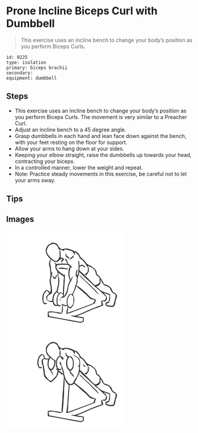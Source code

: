 # Prone Incline Biceps Curl with Dumbbell
> This exercise uses an incline bench to change your body’s position as you perform Biceps Curls.

``` 
id: 0225 
type: isolation 
primary: biceps brachii 
secondary:  
equipment: dumbbell 
``` 

## Steps

 - This exercise uses an incline bench to change your body’s position as you perform Biceps Curls. The movement is very similar to a Preacher Curl.
 - Adjust an incline bench to a 45 degree angle.
 - Grasp dumbbells in each hand and lean face down against the bench, with your feet resting on the floor for support.
 - Allow your arms to hang down at your sides.
 - Keeping your elbow straight, raise the dumbbells up towards your head, contracting your biceps.
 - In a controlled manner, lower the weight and repeat.
 - Note: Practice steady movements in this exercise, be careful not to let your arms sway.

## Tips


## Images

<svg width="236pt" height="200pt" viewBox="0 0 236 200" xmlns="http://www.w3.org/2000/svg">
  <g fill="#FFF">
    <path d="M0 0h236v200H0V0m79.6 42.03c.6 6.26 4.51 11.52 9.24 15.44.12.45.37 1.34.5 1.78-3.93 4.68-3.64 11.72-.93 16.92-.17 5.28.94 10.48 1.01 15.75-.81 4.61-2.65 9.33-1.52 14.05 1.38 6.82 3.53 14.13.1 20.73-.97-3.33-3.52-5.57-6.94-6.04-8.16 5.52-10.44 17.75-6.05 26.29 1.56 3.11 6.11 3.35 7.42-.1-1.48.1-2.95.29-4.42.25-3.6-2.5-2.93-7.29-2.88-11.09.12-5.43 2.38-11.07 7.22-13.93 2.12 1.6 3.52 3.83 4.32 6.34-2.42 1.24-4.21 3.28-5.74 5.48-.1 3-.54 6.37 2.36 8.2 3.2 1.79 6.75 3.09 10.48 2.7.45 4.56 4.64 11.11 9.66 7.33 1.43.62 2.77 1.69 4.4 1.72 1.42-.17 2.08-1.61 3.02-2.48-1.1.07-3.31.23-4.41.31-4.03-3.33-3.35-8.92-2.97-13.56.47-4.92 3.42-9.2 7.47-11.92 1.13 1.19 2.26 2.41 3.37 3.64.14.84.41 2.51.55 3.35-4.49 1.7-6.97 6.23-6.74 10.92.64-2.58 1.18-5.26 2.68-7.51 1.51-.36 3.07-.46 4.61-.58 5.2-2.17 6.63-7.97 8.94-12.55.24-4.64 1.18-9.22 2.59-13.65 2.6-5.68 6.56-10.99 7.2-17.39-1.8 2.44-2.83 5.32-4.28 7.96-.78-4.49-2.99-8.79-2.42-13.45.41-4.19 1.08-8.43 2.66-12.37.79.1 2.37.29 3.16.38-2.25-2.99-5.38-5.05-8.36-7.21-.71-3.72-2.64-6.95-4.43-10.23-.84.66-1.58 1.42-2.39 2.1 3.66 1.44 3.9 5.68 5.32 8.81-3.31-.98-6.78-1.09-10.2-.93-.62-.46-1.23-.92-1.83-1.39 1.17-2.7 2.99-4.9 5.3-6.7-.64-1.43-1.55-2.74-2.32-4.1-1.61.11-3.23.29-4.83.48.34-5.09.02-10.19-.37-15.27-.63.44-1.27.88-1.9 1.32.41 2.67.42 5.38.5 8.07.39 5.15-2.53 10.58-7.28 12.75-1.84-.8-3.93-1.24-5.5-2.56-5.49-5.18-12.6-10.03-13.48-18.2 1.04-6.4 5.3-13.75 12.49-14.18 6.53-.74 11.09 5.88 12.07 11.65 4.06-.6 7.65 1.76 11.42 2.8-.21-.72-.65-2.15-.86-2.87 5.6-.78 10.85 1.2 15.96 3.18 3.01 1.73 3.48 5.78 6.44 7.56-.24-2.07-.62-4.13-1.11-6.15 5.06 2.89 9.56 7.24 10.55 13.23 8.08 2.78 11.25 11.17 15.73 17.63.38-.84.75-1.68 1.09-2.54 2.2 1.57 5.2 1.32 7.24 3.16 1.71 1.36 3.5 2.63 5.11 4.12 2.72 2.98 2.69 7.32 4.17 10.85 2.35 2.06 5 3.81 6.99 6.25-.44 2.94-.2 5.93-.6 8.87-1.69 3.6-5.55 5.12-9.25 5.67-7.81-6.35-13.91-14.47-21.64-20.9l2.71-.76c.23.52.7 1.55.93 2.07 2.23-2.13 3.9-4.71 4.91-7.63l.45 2.25c.22-3.64.71-7.31.03-10.94l.59-.41c-1.3.04-2.59.09-3.89.14l1.78.25c-.05 2.64-.07 5.28-.17 7.92-1.66 3.27-4.5 5.22-7.81 6.54-2.81-2.99-5.81-5.77-9.04-8.3-.1-2.6.01-5.21.07-7.81 1.98-.58 3.9-1.38 5.94-1.74 1.84 1.61 3.65 3.41 6.26 3.54-1.57-2.73-4.2-4.52-6.91-5.98-1.79.72-3.6 1.42-5.42 2.05-.16-2.86-.09-5.77-.78-8.56.16-.73-1.96-2.38-1.57-.8.77 9.54 1.75 19.54-1.45 28.78-.2-.01-.61-.01-.81-.02-2.29-3.78.61-8.16 1.26-12.07-4.89 3.25-3.75 9.87-3.94 14.91.58-.18 1.76-.54 2.35-.72.06 2.72-.88 5.36-.63 8.09.46 4.21-2.05 7.88-2.87 11.89-1.04 5.59-3.65 10.69-5.92 15.85-2.19-.05-4.87-.85-6.38 1.28-5.03 5.47-5.87 13.87-4.29 20.87-4.41 1.67-7.88-1.89-12.13-2.18.9.92 1.83 1.82 2.78 2.7-.8 5.2-1.01 10.47-1.77 15.69-5.38-1.6-11.04-1.76-16.51-2.91-3.65-.87-7.41-.09-11.08.21-.24 3.48-.12 6.96-.16 10.45 21.89 3.44 43.57 8.15 65.42 11.82 2.73.53 5-1.43 7.32-2.51 0-2.81-.11-5.6-.26-8.4-4.73-.57-9.45-1.27-14.08-2.39 6.28-2.33 12.53-4.76 18.6-7.61 11.27-5.35 23.13-9.2 34.69-13.81-.1-1.01-.31-3.04-.41-4.05l-1.19-1.51c.09-.85.26-2.55.35-3.4 1.83.4 3.68.74 5.54 1.05 1.7-2.37 4.55-4.82 3.31-8.07-.64-4.36-4.65-6.72-7.4-9.68 4.31 1.42 8.48 3.25 12.78 4.69-.22 4.27-1.27 8.44-1.54 12.71-2.23 1.08-4.65 1.86-6.68 3.3-.28 2.01-.16 4.79 1.87 5.9 4.61 1.41 9.57 2.65 14.37 1.43 2.79-1.83 3.28-5.35 3.62-8.39.54-4.76 2.85-9.09 3.49-13.81-.95-3.85-4.48-5.68-7.79-7.15-2.27-2.55-2.51-6.48-4.91-9.04-2.43-2.51-5.32-4.83-8.81-5.56-2-.43-3.8-1.39-5.58-2.34-.86-5.28-5.25-8.7-7.16-13.49-1.5-2.39-4.37-3.47-6.06-5.69-.89-2.82-1.03-6-2.89-8.42-2.16-3.2-5.6-5.12-8.46-7.61-1.71-1.58-4.33-1.34-6.08-2.84-1.86-1.54-4.24-2.61-5.31-4.9-2.48-4.68-7.19-7.33-10.93-10.85-1.72-5.42-5.83-10.9-11.76-11.84-2.98-1.12-5.58-3.11-8.8-3.65-5.17-2.31-11.05-1.83-16.37-.31-4.5-.78-6.71-4.83-8.73-8.46-1.81-3.7-6.26-4.21-9.82-5.11-7.94 1.65-14.73 8.8-14.56 17.15m39.87 4.17c.1 1.88.35 3.75.59 5.61 1.7 2.76 4.1 6.04 7.81 4.63-1.92-1.89-3.92-3.7-6.03-5.37-.6-1.72-1.29-3.4-2.37-4.87m13.91 7.44c-2.81 1.36-4.91 3.71-6.32 6.46 3.03-1.95 6.2-3.7 9.1-5.85l-.92-3.97c-.66 1.1-1.27 2.22-1.86 3.36z"/>
    <path d="M102.03 64.26c4.49-1.4 6.55-6.62 11.54-7.33-.12.78-.38 2.34-.5 3.12l-1.21-.94c-.66 2.91-1.06 5.92-.43 8.88-2.77-.1-5.54-.19-8.31-.23-.32.39-.95 1.15-1.27 1.53-1.29-1.52-2.59-3.03-4.08-4.36.48 1.95 1.17 3.83 1.87 5.71-1.87 4.79 1.03 9.17 3.58 12.99.96 3.45.28 7.16.8 10.69 2.01-2.63 1.38-5.97 1.21-9.03 3.5 3.18 7.47 5.76 11.34 8.44-1.12 7.68-.78 15.45-1.74 23.14-.29 3.72-.43 7.48-.11 11.21-1.24-1.86-3.31-2.53-5.42-2.85-7.96 5.46-9.23 16.86-6.56 25.47-.74.07-2.21.21-2.95.27-3.4-2.49-4.8-6.87-4.38-10.95.22-5.45 1.82-11.46 6.56-14.72 1.51.51 3.97 4.26 4.5 1.05-.95-.88-1.93-1.71-2.95-2.5 1.43-6.9 3.7-13.73 3.58-20.86.12-3.34-.74-6.61-1.15-9.91-.51.72-1.01 1.44-1.51 2.16.77 5.84 1.13 11.94-.61 17.64-.93 3.55-1.67 7.15-2.4 10.75-3.99 2.03-6.51 6.07-7.36 10.38-.7 2.97-.57 6.11-1.73 8.96-3.03-.07-5.96-.8-8.88-1.49-.27-.62-.81-1.84-1.08-2.45.31-1.95.53-3.93 1.07-5.83 2.5-2.92 6.85-3.52 8.89-6.96.36-7.15-1.09-14.16-2.18-21.17-1.92-7.48 3.78-14.41 2.58-21.95a84.58 84.58 0 0 0-1.62 3.79c-.49-2.97-1.04-5.97-.75-8.99.5-3.77-1.83-7.17-1.68-10.92-.07-2.88.67-5.72 1.9-8.31 2.89 3.2 6.9 6.17 11.44 5.57m-4.11 32c-1.48-1.71-2.92-3.49-4.79-4.81.69 2.97 2.28 6.48 5.45 7.39 1.66-3.06 3.79-5.95 4.54-9.41-2.55 1.55-3.76 4.36-5.2 6.83z"/>
    <path d="M102.97 70.51c7.48-.78 15.1-1.49 22.53-.02.98 1.05 2 2.07 3.05 3.06-3.18 4.52-2.7 10.23-3.12 15.46-.42 4.86 2.85 8.95 3.13 13.72-4.65 5.45-4.07 12.97-6.18 19.43-1.08 4.48-4.09 8.09-6.16 12.13.21-15.18 2.15-30.3 2.24-45.48-.51.44-1.52 1.33-2.03 1.77-5.43-4.03-12.18-7.41-14.8-14.06-1.07-2.09.29-4.24 1.34-6.01m1.11 6.38c6.56 1.76 13.51 1.03 20.21 2.12.08-.37.25-1.1.34-1.47-6.79-1.03-13.83-3.37-20.55-.65z"/>
    <path d="M147.71 84.35c9.86 10.46 21.13 19.45 31.27 29.61 2.64 2.71 6.04 4.49 8.65 7.24 4.64 4.64 9.66 8.9 14.23 13.62-.64 2.14-1.34 4.27-2.14 6.36-2.71.43-5.39.95-8.06 1.53.23 2.81.59 5.61.86 8.42-10.8 3.66-21.28 8.16-31.78 12.56-6.05 2.85-12.1 5.73-18.53 7.6-3.74 2.01-7.99.9-12.01 1.14 7.8 3.08 16.32 3.64 24.54 4.99-.01 1.98-.03 3.96-.07 5.95-2.36 1.2-4.98 1.86-7.62 1.21-20.14-3.78-40.29-7.48-60.43-11.21-.52-2.35-1-4.7-1.45-7.06 2.68-.09 5.35-.41 8.02-.72 6.03.79 11.88 2.78 18 3.02 4.83-4.28 2.55-11.33 3.01-16.97 2.32.83 4.69 1.59 7.15 1.85.61-.8 1.23-1.59 1.87-2.37.56 1.95.54 3.88-.08 5.76-1.15 3.86-1.32 7.92-2.08 11.86 7.3-1.08 13.98-4.38 20.88-6.81 12.15-4.91 24.76-8.7 36.69-14.12.78-2.58 1.6-5.15 2.44-7.71-4.64-1.86-9.95-2.8-13.39-6.77-3.17-3.55-6.37-7.08-10.15-10.02a78.2 78.2 0 0 0-16.16-12.21c1.07-2.79 2.06-5.61 3.39-8.29-.4-.38-1.2-1.16-1.6-1.54 1.51-5.64 2.89-11.32 4.55-16.92m8.35 15.6c3.19 3.48 6.91 6.4 10.33 9.65 4.17 4.52 8.63 8.75 12.94 13.12 2.6 2.57 4.84 5.56 7.98 7.52-3.3-5.65-8.37-9.97-12.93-14.57-3.81-3.55-7.11-7.63-11.24-10.83-5.8-4.48-9.98-10.76-16.2-14.74 2.23 3.96 6.13 6.52 9.12 9.85z"/>
    <path d="M190.4 99.77c2.55 3.71 3.35 8.88 7.65 11.17 2.76 1.9 6.56 1.56 8.99 4 3.38 2.64 3.99 7.18 6.46 10.48 2.33 1.93 5.28 2.9 7.65 4.8-.41 7.25-3.56 13.96-4.53 21.14-4.57 2.33-9.57.43-14.2-.56-.04-.66-.12-1.97-.17-2.63 1.72-.75 4.35-.58 5.19-2.62 3.18-4.66 1.41-10.48 2.53-15.71-6.34-3.72-14.15-4.38-20.11-8.87-3.01-2.53-5.95-5.14-8.97-7.66 3.84.36 6.84-2.29 8.78-5.28.64-2.7.51-5.51.73-8.26zM141.31 112.56c4.51 4.52 9.6 8.44 14.19 12.89 5.36 3.53 9.12 8.8 14.01 12.85 2.98 1.03 6.14 1.48 9.16 2.39-1.46 2.83-1.39 7.21-5.24 7.89-16.74 6.2-33.38 12.67-50.29 18.38.85-4.12 2.08-8.44.84-12.63 1.56 1.52 3.71 4.33 6.25 2.95 4.37-2.5 6.14-7.74 6.61-12.48 1.25-5.01 0-10.38-2.43-14.84 2.7-5.62 5.64-11.25 6.9-17.4z"/>
    <path d="M123.92 140.02c.56-4.36 3.26-7.99 6.56-10.74 1.71 1.38 3.28 2.92 4.74 4.57.68 4.34.64 8.75.05 13.1-.36 1.11-.69 2.23-.99 3.36-1.38 2.18-3.19 4.05-5.27 5.57-5.76-2.86-6.08-10.3-5.09-15.86z"/>
  </g>
  <g fill="#333">
    <path d="M79.6 42.03c-.17-8.35 6.62-15.5 14.56-17.15 3.56.9 8.01 1.41 9.82 5.11 2.02 3.63 4.23 7.68 8.73 8.46 5.32-1.52 11.2-2 16.37.31 3.22.54 5.82 2.53 8.8 3.65 5.93.94 10.04 6.42 11.76 11.84 3.74 3.52 8.45 6.17 10.93 10.85 1.07 2.29 3.45 3.36 5.31 4.9 1.75 1.5 4.37 1.26 6.08 2.84 2.86 2.49 6.3 4.41 8.46 7.61 1.86 2.42 2 5.6 2.89 8.42 1.69 2.22 4.56 3.3 6.06 5.69 1.91 4.79 6.3 8.21 7.16 13.49 1.78.95 3.58 1.91 5.58 2.34 3.49.73 6.38 3.05 8.81 5.56 2.4 2.56 2.64 6.49 4.91 9.04 3.31 1.47 6.84 3.3 7.79 7.15-.64 4.72-2.95 9.05-3.49 13.81-.34 3.04-.83 6.56-3.62 8.39-4.8 1.22-9.76-.02-14.37-1.43-2.03-1.11-2.15-3.89-1.87-5.9 2.03-1.44 4.45-2.22 6.68-3.3.27-4.27 1.32-8.44 1.54-12.71-4.3-1.44-8.47-3.27-12.78-4.69 2.75 2.96 6.76 5.32 7.4 9.68 1.24 3.25-1.61 5.7-3.31 8.07-1.86-.31-3.71-.65-5.54-1.05-.09.85-.26 2.55-.35 3.4l1.19 1.51c.1 1.01.31 3.04.41 4.05-11.56 4.61-23.42 8.46-34.69 13.81-6.07 2.85-12.32 5.28-18.6 7.61 4.63 1.12 9.35 1.82 14.08 2.39.15 2.8.26 5.59.26 8.4-2.32 1.08-4.59 3.04-7.32 2.51-21.85-3.67-43.53-8.38-65.42-11.82.04-3.49-.08-6.97.16-10.45 3.67-.3 7.43-1.08 11.08-.21 5.47 1.15 11.13 1.31 16.51 2.91.76-5.22.97-10.49 1.77-15.69-.95-.88-1.88-1.78-2.78-2.7 4.25.29 7.72 3.85 12.13 2.18-1.58-7-.74-15.4 4.29-20.87 1.51-2.13 4.19-1.33 6.38-1.28 2.27-5.16 4.88-10.26 5.92-15.85.82-4.01 3.33-7.68 2.87-11.89-.25-2.73.69-5.37.63-8.09-.59.18-1.77.54-2.35.72.19-5.04-.95-11.66 3.94-14.91-.65 3.91-3.55 8.29-1.26 12.07.2.01.61.01.81.02 3.2-9.24 2.22-19.24 1.45-28.78-.39-1.58 1.73.07 1.57.8.69 2.79.62 5.7.78 8.56 1.82-.63 3.63-1.33 5.42-2.05 2.71 1.46 5.34 3.25 6.91 5.98-2.61-.13-4.42-1.93-6.26-3.54-2.04.36-3.96 1.16-5.94 1.74-.06 2.6-.17 5.21-.07 7.81 3.23 2.53 6.23 5.31 9.04 8.3 3.31-1.32 6.15-3.27 7.81-6.54.1-2.64.12-5.28.17-7.92l-1.78-.25c1.3-.05 2.59-.1 3.89-.14l-.59.41c.68 3.63.19 7.3-.03 10.94l-.45-2.25c-1.01 2.92-2.68 5.5-4.91 7.63-.23-.52-.7-1.55-.93-2.07l-2.71.76c7.73 6.43 13.83 14.55 21.64 20.9 3.7-.55 7.56-2.07 9.25-5.67.4-2.94.16-5.93.6-8.87-1.99-2.44-4.64-4.19-6.99-6.25-1.48-3.53-1.45-7.87-4.17-10.85-1.61-1.49-3.4-2.76-5.11-4.12-2.04-1.84-5.04-1.59-7.24-3.16-.34.86-.71 1.7-1.09 2.54-4.48-6.46-7.65-14.85-15.73-17.63-.99-5.99-5.49-10.34-10.55-13.23.49 2.02.87 4.08 1.11 6.15-2.96-1.78-3.43-5.83-6.44-7.56-5.11-1.98-10.36-3.96-15.96-3.18.21.72.65 2.15.86 2.87-3.77-1.04-7.36-3.4-11.42-2.8-.98-5.77-5.54-12.39-12.07-11.65-7.19.43-11.45 7.78-12.49 14.18.88 8.17 7.99 13.02 13.48 18.2 1.57 1.32 3.66 1.76 5.5 2.56 4.75-2.17 7.67-7.6 7.28-12.75-.08-2.69-.09-5.4-.5-8.07.63-.44 1.27-.88 1.9-1.32.39 5.08.71 10.18.37 15.27 1.6-.19 3.22-.37 4.83-.48.77 1.36 1.68 2.67 2.32 4.1-2.31 1.8-4.13 4-5.3 6.7.6.47 1.21.93 1.83 1.39 3.42-.16 6.89-.05 10.2.93-1.42-3.13-1.66-7.37-5.32-8.81.81-.68 1.55-1.44 2.39-2.1 1.79 3.28 3.72 6.51 4.43 10.23 2.98 2.16 6.11 4.22 8.36 7.21-.79-.09-2.37-.28-3.16-.38-1.58 3.94-2.25 8.18-2.66 12.37-.57 4.66 1.64 8.96 2.42 13.45 1.45-2.64 2.48-5.52 4.28-7.96-.64 6.4-4.6 11.71-7.2 17.39-1.41 4.43-2.35 9.01-2.59 13.65-2.31 4.58-3.74 10.38-8.94 12.55-1.54.12-3.1.22-4.61.58-1.5 2.25-2.04 4.93-2.68 7.51-.23-4.69 2.25-9.22 6.74-10.92-.14-.84-.41-2.51-.55-3.35-1.11-1.23-2.24-2.45-3.37-3.64-4.05 2.72-7 7-7.47 11.92-.38 4.64-1.06 10.23 2.97 13.56 1.1-.08 3.31-.24 4.41-.31-.94.87-1.6 2.31-3.02 2.48-1.63-.03-2.97-1.1-4.4-1.72-5.02 3.78-9.21-2.77-9.66-7.33-3.73.39-7.28-.91-10.48-2.7-2.9-1.83-2.46-5.2-2.36-8.2 1.53-2.2 3.32-4.24 5.74-5.48-.8-2.51-2.2-4.74-4.32-6.34-4.84 2.86-7.1 8.5-7.22 13.93-.05 3.8-.72 8.59 2.88 11.09 1.47.04 2.94-.15 4.42-.25-1.31 3.45-5.86 3.21-7.42.1-4.39-8.54-2.11-20.77 6.05-26.29 3.42.47 5.97 2.71 6.94 6.04 3.43-6.6 1.28-13.91-.1-20.73-1.13-4.72.71-9.44 1.52-14.05-.07-5.27-1.18-10.47-1.01-15.75-2.71-5.2-3-12.24.93-16.92-.13-.44-.38-1.33-.5-1.78-4.73-3.92-8.64-9.18-9.24-15.44m22.43 22.23c-4.54.6-8.55-2.37-11.44-5.57-1.23 2.59-1.97 5.43-1.9 8.31-.15 3.75 2.18 7.15 1.68 10.92-.29 3.02.26 6.02.75 8.99a84.58 84.58 0 0 1 1.62-3.79c1.2 7.54-4.5 14.47-2.58 21.95 1.09 7.01 2.54 14.02 2.18 21.17-2.04 3.44-6.39 4.04-8.89 6.96-.54 1.9-.76 3.88-1.07 5.83.27.61.81 1.83 1.08 2.45 2.92.69 5.85 1.42 8.88 1.49 1.16-2.85 1.03-5.99 1.73-8.96.85-4.31 3.37-8.35 7.36-10.38.73-3.6 1.47-7.2 2.4-10.75 1.74-5.7 1.38-11.8.61-17.64.5-.72 1-1.44 1.51-2.16.41 3.3 1.27 6.57 1.15 9.91.12 7.13-2.15 13.96-3.58 20.86 1.02.79 2 1.62 2.95 2.5-.53 3.21-2.99-.54-4.5-1.05-4.74 3.26-6.34 9.27-6.56 14.72-.42 4.08.98 8.46 4.38 10.95.74-.06 2.21-.2 2.95-.27-2.67-8.61-1.4-20.01 6.56-25.47 2.11.32 4.18.99 5.42 2.85-.32-3.73-.18-7.49.11-11.21.96-7.69.62-15.46 1.74-23.14-3.87-2.68-7.84-5.26-11.34-8.44.17 3.06.8 6.4-1.21 9.03-.52-3.53.16-7.24-.8-10.69-2.55-3.82-5.45-8.2-3.58-12.99-.7-1.88-1.39-3.76-1.87-5.71 1.49 1.33 2.79 2.84 4.08 4.36.32-.38.95-1.14 1.27-1.53 2.77.04 5.54.13 8.31.23-.63-2.96-.23-5.97.43-8.88l1.21.94c.12-.78.38-2.34.5-3.12-4.99.71-7.05 5.93-11.54 7.33m.94 6.25c-1.05 1.77-2.41 3.92-1.34 6.01 2.62 6.65 9.37 10.03 14.8 14.06.51-.44 1.52-1.33 2.03-1.77-.09 15.18-2.03 30.3-2.24 45.48 2.07-4.04 5.08-7.65 6.16-12.13 2.11-6.46 1.53-13.98 6.18-19.43-.28-4.77-3.55-8.86-3.13-13.72.42-5.23-.06-10.94 3.12-15.46-1.05-.99-2.07-2.01-3.05-3.06-7.43-1.47-15.05-.76-22.53.02m44.74 13.84c-1.66 5.6-3.04 11.28-4.55 16.92.4.38 1.2 1.16 1.6 1.54-1.33 2.68-2.32 5.5-3.39 8.29a78.2 78.2 0 0 1 16.16 12.21c3.78 2.94 6.98 6.47 10.15 10.02 3.44 3.97 8.75 4.91 13.39 6.77-.84 2.56-1.66 5.13-2.44 7.71-11.93 5.42-24.54 9.21-36.69 14.12-6.9 2.43-13.58 5.73-20.88 6.81.76-3.94.93-8 2.08-11.86.62-1.88.64-3.81.08-5.76-.64.78-1.26 1.57-1.87 2.37-2.46-.26-4.83-1.02-7.15-1.85-.46 5.64 1.82 12.69-3.01 16.97-6.12-.24-11.97-2.23-18-3.02-2.67.31-5.34.63-8.02.72.45 2.36.93 4.71 1.45 7.06 20.14 3.73 40.29 7.43 60.43 11.21 2.64.65 5.26-.01 7.62-1.21.04-1.99.06-3.97.07-5.95-8.22-1.35-16.74-1.91-24.54-4.99 4.02-.24 8.27.87 12.01-1.14 6.43-1.87 12.48-4.75 18.53-7.6 10.5-4.4 20.98-8.9 31.78-12.56-.27-2.81-.63-5.61-.86-8.42 2.67-.58 5.35-1.1 8.06-1.53.8-2.09 1.5-4.22 2.14-6.36-4.57-4.72-9.59-8.98-14.23-13.62-2.61-2.75-6.01-4.53-8.65-7.24-10.14-10.16-21.41-19.15-31.27-29.61m42.69 15.42c-.22 2.75-.09 5.56-.73 8.26-1.94 2.99-4.94 5.64-8.78 5.28 3.02 2.52 5.96 5.13 8.97 7.66 5.96 4.49 13.77 5.15 20.11 8.87-1.12 5.23.65 11.05-2.53 15.71-.84 2.04-3.47 1.87-5.19 2.62.05.66.13 1.97.17 2.63 4.63.99 9.63 2.89 14.2.56.97-7.18 4.12-13.89 4.53-21.14-2.37-1.9-5.32-2.87-7.65-4.8-2.47-3.3-3.08-7.84-6.46-10.48-2.43-2.44-6.23-2.1-8.99-4-4.3-2.29-5.1-7.46-7.65-11.17m-49.09 12.79c-1.26 6.15-4.2 11.78-6.9 17.4 2.43 4.46 3.68 9.83 2.43 14.84-.47 4.74-2.24 9.98-6.61 12.48-2.54 1.38-4.69-1.43-6.25-2.95 1.24 4.19.01 8.51-.84 12.63 16.91-5.71 33.55-12.18 50.29-18.38 3.85-.68 3.78-5.06 5.24-7.89-3.02-.91-6.18-1.36-9.16-2.39-4.89-4.05-8.65-9.32-14.01-12.85-4.59-4.45-9.68-8.37-14.19-12.89m-17.39 27.46c-.99 5.56-.67 13 5.09 15.86 2.08-1.52 3.89-3.39 5.27-5.57.3-1.13.63-2.25.99-3.36.59-4.35.63-8.76-.05-13.1-1.46-1.65-3.03-3.19-4.74-4.57-3.3 2.75-6 6.38-6.56 10.74z"/>
    <path d="M119.47 46.2c1.08 1.47 1.77 3.15 2.37 4.87 2.11 1.67 4.11 3.48 6.03 5.37-3.71 1.41-6.11-1.87-7.81-4.63-.24-1.86-.49-3.73-.59-5.61zM133.38 53.64c.59-1.14 1.2-2.26 1.86-3.36l.92 3.97c-2.9 2.15-6.07 3.9-9.1 5.85 1.41-2.75 3.51-5.1 6.32-6.46zM104.08 76.89c6.72-2.72 13.76-.38 20.55.65-.09.37-.26 1.1-.34 1.47-6.7-1.09-13.65-.36-20.21-2.12zM97.92 96.26c1.44-2.47 2.65-5.28 5.2-6.83-.75 3.46-2.88 6.35-4.54 9.41-3.17-.91-4.76-4.42-5.45-7.39 1.87 1.32 3.31 3.1 4.79 4.81zM156.06 99.95c-2.99-3.33-6.89-5.89-9.12-9.85 6.22 3.98 10.4 10.26 16.2 14.74 4.13 3.2 7.43 7.28 11.24 10.83 4.56 4.6 9.63 8.92 12.93 14.57-3.14-1.96-5.38-4.95-7.98-7.52-4.31-4.37-8.77-8.6-12.94-13.12-3.42-3.25-7.14-6.17-10.33-9.65z"/>
  </g>
</svg>

<svg width="236pt" height="200pt" viewBox="0 0 236 200" xmlns="http://www.w3.org/2000/svg">
  <g fill="#FFF">
    <path d="M0 0h236v200H0V0m79.81 40.23c.21 5.82 2.29 12.32 7.67 15.36-.71 1.11-1.4 2.24-2.08 3.37-2.51-.23-5.02-.46-7.53-.67.19-3.43-1.48-8.02-5.53-8.07-.03-.23-.11-.7-.14-.94-5.76 2.5-8.52 8.82-9.17 14.73-.53 4.44-.14 9.51 2.88 13.04 1.83 2.35 5.64 1.64 6.36-1.28-1.42.13-2.84.41-4.28.3-2.32-1.61-2.98-4.49-3.03-7.15-.23-6.56 1.24-14.26 7.41-17.82 2.23 1.64 3.62 3.99 4.27 6.66-2.23.66-3.81 2.31-5.05 4.18.34 3.17-1.18 6.96 1.64 9.34.77 4.92 1.25 9.89 2.26 14.77-.01 4.35.73 9.1 4.05 12.23 3.49 2.8 6.39 6.34 10.48 8.34 3.74-1.92 6.51-5.12 9.39-8.1 3.31-3.56 6.06-8.16 6-13.16 2.42 2.19 5.05 4.14 7.6 6.18.5-.53 1-1.07 1.5-1.61-4-4.08-9.72-6.48-12.67-11.49-.37.56-.74 1.12-1.11 1.69 1.02 1.28 2.21 2.47 2.93 3.96-.27 2.91-1.49 5.65-2.03 8.53-3.21 4.13-7.03 7.66-10.81 11.24-2.29-.74-5.11-1.14-6.36-3.49-2.32-3.69-6.29-6.71-6.5-11.4-.35-7.17-1.86-14.21-3.73-21.12-.08-2.76-.97-6.35 1.53-8.3 2.98.4 5.92 1.21 8.95 1.03-2.17 7.01-2.27 15.88 3.27 21.39 2.34 3.51 4.57 7.09 7.03 10.53-.45-3.74-2.49-7.03-4.59-10.06 1.08-.37 2.17-.74 3.26-1.1 4.62-5.13 5.9-12.29 5.84-18.99-4.59-1.2-7.43-5.16-10.87-8.08-3.86-3.26-6.95-8.03-7.07-13.18 1.36-5.75 4.96-12.43 11.46-13.2 5.41-1.44 10.3 3.29 11.99 8.05 1.13 2.47.87 6.13 4.12 6.89-.34-.99-1.01-2.96-1.35-3.95 3.32.84 6.46 2.74 9.98 2.54-.35-.52-1.06-1.56-1.42-2.08 3.34-.05 6.83-.44 9.98.92 2.98 1.34 6.98 1.49 8.7 4.72 1.3 1.64 1.73 4.19 4.01 4.85-.28-2-.67-3.97-1.12-5.94 5.06 2.93 9.6 7.31 10.51 13.34 8.21 2.51 11.24 11.18 15.73 17.58.47-.99.9-2.01 1.3-3.03.84 2.12 3.24 1.74 5.03 2.02 2.34 1.94 4.84 3.69 7.12 5.69 2.58 2.94 2.81 7.04 3.95 10.62 2.39 2.23 5.27 3.95 7.25 6.63-.52 2.87-.27 5.81-.64 8.69-1.69 3.6-5.54 5.14-9.25 5.67-7.81-6.45-14.11-14.46-21.72-21.13 1.58-.39 2.96-.03 4.14 1.09 2.06-1.9 3.58-4.24 4.12-7.03.22.5.65 1.5.87 2 .22-4.03.83-8.14-.42-12.08-2.43 3.32.13 7.98-2.68 11.15-1.12 2.75-4.27 2.93-6.33 4.62-2.61-2.59-5.1-5.33-8.08-7.5-.8-7.6 1.64-15.53-1.1-22.87-3.45-4.21-8.51-7.03-13.75-8.41 3.38 2.76 7.88 3.92 10.82 7.22 3.39 3.69 3.09 9.18 2.29 13.78-1.02 1.29-2.28 2.34-3.41 3.52.77-.25 2.31-.77 3.08-1.02.81 8.72-1.47 17.61-6.82 24.59-2.74 3.32-3.61 7.97-6.99 10.77-1.94.24-3.92.21-5.86-.06-2.37-2.58-4.59-5.35-6.55-8.27-3.63-7.31-3.95-15.66-6.63-23.28-2.22-4.53-3.17-9.53-4.73-14.3-.39 1.19-.75 2.39-1.09 3.6-.24.51-.47 1.02-.7 1.54 2.39 1.12 2.82 3.84 4.09 5.88.03 1.08.06 2.17.1 3.25 1.72 3.8 2.73 7.92 3.17 12.06.34 2.91 2.11 5.64 1.49 8.64-.98 5.97-.51 12.06-1.41 18.05-.05 6.73-1.58 13.36-1.31 20.11-.34 10.06-1.83 20.08-1.91 30.16-5.04-1.64-10.4-1.76-15.57-2.79-3.94-1.08-8.03-.35-12.01-.01-.31 3.5-.18 7-.2 10.51 21.88 3.45 43.56 8.16 65.4 11.81 2.75.54 5.02-1.43 7.33-2.53.02-2.8-.1-5.59-.26-8.38-4.74-.67-9.49-1.3-14.15-2.41 6.83-2.41 13.53-5.16 20.09-8.24 10.83-5.06 22.22-8.7 33.29-13.19l-.44-3.97c-.26-.4-.78-1.2-1.04-1.59.51-1.66-.21-3.21-1-4.59-2.38 2.62-.54 6.23-.53 9.31-10.8 3.69-21.3 8.15-31.8 12.58-6.26 3-12.59 5.86-19.25 7.86-3.56 1.79-7.59.55-11.39.83 7.81 3.17 16.38 3.77 24.65 5.03-.01 1.97-.02 3.93-.05 5.9-2.37 1.27-5 1.93-7.66 1.25-20.12-3.76-40.24-7.51-60.37-11.19-.54-2.35-1.03-4.72-1.44-7.09 2.69-.07 5.36-.38 8.03-.67 6 .8 11.82 2.75 17.9 3 1.14-1.41 3.02-2.54 2.92-4.59.3-5.68 1.43-11.28 1.43-16.98.16-7.37 1.56-14.69 1.14-22.08.06-8.66 1.85-17.33.42-25.97 1.93 5.39 6.17 9.34 9.21 14.06-1.61 13.28-2.09 26.7-3 40.05-.89 5.2-1.32 10.46-2.27 15.65 8.37-1.22 15.93-5.28 23.91-7.89 11.24-4.56 22.85-8.15 33.98-13.01.32-2.68 1.35-5.19 2.23-7.72-2.92-1.23-6.01-2.01-8.87-3.36-3.86-1.91-6.34-5.57-9.24-8.6-6.76-6.28-13.71-12.34-21.35-17.53-1.02-1.5-2.54-2.49-4.04-3.43 1.92-1.52 2.63-3.88 3.52-6.05 2.07-5.66 6.6-10.24 7.16-16.45 4.24 5.04 9.19 9.39 14.17 13.68 5.32 5.41 11.29 10.14 16.55 15.62 2.64 2.71 6.05 4.47 8.64 7.24 4.62 4.62 9.59 8.86 14.18 13.51-.61 2.24-1.34 4.44-2.23 6.59-1.75.16-3.5.32-5.25.46.25.42.77 1.25 1.02 1.66 1.5.17 3.01.33 4.52.48 1.54-2.19 4.19-4.35 3.37-7.37-.47-4.59-4.54-7.17-7.44-10.21 4.26 1.44 8.44 3.13 12.65 4.7-.21 4.24-1.27 8.39-1.52 12.64-2.28 1.04-4.65 1.94-6.76 3.3-.12 2.04-.12 4.77 1.92 5.9 4.65 1.39 9.64 2.72 14.46 1.41 3.7-2.53 3.09-7.37 4.11-11.2.72-3.73 2.53-7.17 2.95-10.96-.92-3.84-4.42-5.69-7.73-7.13-2.36-2.5-2.52-6.53-4.97-9.08-2.44-2.5-5.3-4.86-8.81-5.57-2.03-.41-3.84-1.4-5.62-2.39-.79-5.3-5.29-8.63-7.12-13.45-1.57-2.3-4.15-3.66-6.2-5.5-.52-2.69-.82-5.55-2.29-7.92-2.43-3.88-6.53-6.19-9.97-9.06-4.42-1.17-8.71-3.87-10.97-7.95-2.47-4.19-6.87-6.55-10.31-9.83-.99-4.1-3.86-7.36-6.94-10.09-2.33-1.6-5.44-1.38-7.72-3.12-6.73-3.56-14.77-5.2-22.16-2.64-4.55-.69-6.81-4.76-8.8-8.41-1.81-3.73-6.27-4.24-9.84-5.15-7.25 1.57-13.96 7.66-14.37 15.36m28.33 2.97c-1.14 3.29-.26 6.86-.26 10.26.41-.25 1.25-.75 1.66-1 .45-3.16-.09-6.44-.21-9.63-.3.09-.89.28-1.19.37m11.12 3.56c.3 1.68.58 3.37.83 5.07 1.19 1.57 2.36 3.16 3.68 4.62-4.24 7.07-3.93 16.38.19 23.42 1.41 2.07 3.74 3.19 6.02 4.01 2.13-1.85 4.44-3.79 5.24-6.61 2.18-6.94 1.7-15.02-2.46-21.14-1.68-2.35-4.67-2.15-7.21-1.84a59.114 59.114 0 0 0-3.94-3.32c-.2-1.01-.4-2.03-.59-3.04-.44-.3-1.32-.88-1.76-1.17M101.95 59.5c-2.56 5.07-.93 10.85-1.43 16.27l1.07-.27c.05.54.14 1.62.18 2.16.75 1.01 1.49 2.04 2.19 3.08 1.96 1.6 4.32 1.94 6.61.79.04-.55.1-1.65.14-2.21-1.46.03-3.06.97-4.42.18-4.12-3.05-4.05-8.86-3.9-13.49-.05-4.53 2.48-8.48 5.63-11.53 2.35 1.66 3.97 4.03 4.99 6.7.36.06 1.07.19 1.42.26-.06-.45-.18-1.34-.25-1.79 1.48.32 2.72-.32 2.61-1.85-.96.13-2.88.39-3.83.52.52-.57 1.55-1.7 2.07-2.26-1.8-.69-3.59-1.39-5.32-2.25l-3.08-.36c-1.98 1.65-3.75 3.6-4.68 6.05m52.79 10.65c.17 2.85 2.04 5.56 5.23 4.86-1.41-1.95-3.25-3.52-5.23-4.86m-54.36 7.23c.27.27.27.27 0 0M127.09 83c.89 5.98 6.67 9.08 9.64 13.93-.2-2.71-.95-5.42-3.26-7.09-2.48-2.01-3.29-5.55-6.38-6.84m20.19 7.39c1.85 3.75 5.57 5.98 8.27 9.04 3.35 3.67 7.22 6.78 10.83 10.17 5.44 5.95 11.48 11.34 16.9 17.31 1.15 1.25 2.48 2.31 3.92 3.21-3.09-5.43-7.96-9.55-12.3-13.96-4.02-3.7-7.48-8.02-11.81-11.38-5.69-4.35-9.73-10.51-15.81-14.39z"/>
    <path d="M123.24 70.07c-.84-5.36.61-11.14 4.65-14.92 5.42 2.23 6.97 8.6 6.7 13.92.21 4.45-.98 9.18-4.62 12.03-4.87-1.06-6.46-6.68-6.73-11.03zM85.37 71c.05-4.99.72-10.38 4.18-14.27 1.6 2.91 4.35 4.7 7.28 6.05.76 6.3-.47 13.55-5.95 17.49-3.75-1.44-5.35-5.52-5.51-9.27zM190.29 99.89c2.85 3.52 3.38 8.84 7.77 11.07 2.74 1.9 6.53 1.53 8.95 3.97 3.41 2.64 4.01 7.22 6.51 10.53 2.33 1.91 5.29 2.85 7.61 4.8-.36 7.21-3.59 13.86-4.47 21.01-4.51 2.52-9.57.45-14.21-.46-.04-.68-.13-2.03-.17-2.7 1.75-.66 4.31-.51 5.15-2.52 3.27-4.62 1.32-10.47 2.61-15.67-4.32-2.79-9.52-3.62-14.18-5.69-5.98-2.14-10.14-7.13-14.98-10.99 3.89.52 6.91-2.26 8.84-5.28.62-2.64.45-5.38.57-8.07zM135.6 109.85c1.07-.03 2.13-.02 3.2 0l-.49.82c4.59 3.7 9.36 7.21 13.48 11.46 3.48 3.6 7.91 6.13 11.28 9.86 2.01 2.24 4.05 4.49 6.45 6.33 2.97 1.02 6.12 1.47 9.14 2.39-.89 2.12-1.52 4.35-2.5 6.44-4.91 2.79-10.49 4.2-15.72 6.28-12.11 4.33-24 9.28-36.3 13.07 1.22-9.46.9-19.02 2.01-28.49.29-8.86 1.24-17.68 1.66-26.53 2.64.79 6.53 1.76 7.79-1.63z"/>
  </g>
  <g fill="#333">
    <path d="M79.81 40.23c.41-7.7 7.12-13.79 14.37-15.36 3.57.91 8.03 1.42 9.84 5.15 1.99 3.65 4.25 7.72 8.8 8.41 7.39-2.56 15.43-.92 22.16 2.64 2.28 1.74 5.39 1.52 7.72 3.12 3.08 2.73 5.95 5.99 6.94 10.09 3.44 3.28 7.84 5.64 10.31 9.83 2.26 4.08 6.55 6.78 10.97 7.95 3.44 2.87 7.54 5.18 9.97 9.06 1.47 2.37 1.77 5.23 2.29 7.92 2.05 1.84 4.63 3.2 6.2 5.5 1.83 4.82 6.33 8.15 7.12 13.45 1.78.99 3.59 1.98 5.62 2.39 3.51.71 6.37 3.07 8.81 5.57 2.45 2.55 2.61 6.58 4.97 9.08 3.31 1.44 6.81 3.29 7.73 7.13-.42 3.79-2.23 7.23-2.95 10.96-1.02 3.83-.41 8.67-4.11 11.2-4.82 1.31-9.81-.02-14.46-1.41-2.04-1.13-2.04-3.86-1.92-5.9 2.11-1.36 4.48-2.26 6.76-3.3.25-4.25 1.31-8.4 1.52-12.64-4.21-1.57-8.39-3.26-12.65-4.7 2.9 3.04 6.97 5.62 7.44 10.21.82 3.02-1.83 5.18-3.37 7.37-1.51-.15-3.02-.31-4.52-.48-.25-.41-.77-1.24-1.02-1.66 1.75-.14 3.5-.3 5.25-.46.89-2.15 1.62-4.35 2.23-6.59-4.59-4.65-9.56-8.89-14.18-13.51-2.59-2.77-6-4.53-8.64-7.24-5.26-5.48-11.23-10.21-16.55-15.62-4.98-4.29-9.93-8.64-14.17-13.68-.56 6.21-5.09 10.79-7.16 16.45-.89 2.17-1.6 4.53-3.52 6.05 1.5.94 3.02 1.93 4.04 3.43 7.64 5.19 14.59 11.25 21.35 17.53 2.9 3.03 5.38 6.69 9.24 8.6 2.86 1.35 5.95 2.13 8.87 3.36-.88 2.53-1.91 5.04-2.23 7.72-11.13 4.86-22.74 8.45-33.98 13.01-7.98 2.61-15.54 6.67-23.91 7.89.95-5.19 1.38-10.45 2.27-15.65.91-13.35 1.39-26.77 3-40.05-3.04-4.72-7.28-8.67-9.21-14.06 1.43 8.64-.36 17.31-.42 25.97.42 7.39-.98 14.71-1.14 22.08 0 5.7-1.13 11.3-1.43 16.98.1 2.05-1.78 3.18-2.92 4.59-6.08-.25-11.9-2.2-17.9-3-2.67.29-5.34.6-8.03.67.41 2.37.9 4.74 1.44 7.09 20.13 3.68 40.25 7.43 60.37 11.19 2.66.68 5.29.02 7.66-1.25.03-1.97.04-3.93.05-5.9-8.27-1.26-16.84-1.86-24.65-5.03 3.8-.28 7.83.96 11.39-.83 6.66-2 12.99-4.86 19.25-7.86 10.5-4.43 21-8.89 31.8-12.58-.01-3.08-1.85-6.69.53-9.31.79 1.38 1.51 2.93 1 4.59.26.39.78 1.19 1.04 1.59l.44 3.97c-11.07 4.49-22.46 8.13-33.29 13.19-6.56 3.08-13.26 5.83-20.09 8.24 4.66 1.11 9.41 1.74 14.15 2.41.16 2.79.28 5.58.26 8.38-2.31 1.1-4.58 3.07-7.33 2.53-21.84-3.65-43.52-8.36-65.4-11.81.02-3.51-.11-7.01.2-10.51 3.98-.34 8.07-1.07 12.01.01 5.17 1.03 10.53 1.15 15.57 2.79.08-10.08 1.57-20.1 1.91-30.16-.27-6.75 1.26-13.38 1.31-20.11.9-5.99.43-12.08 1.41-18.05.62-3-1.15-5.73-1.49-8.64-.44-4.14-1.45-8.26-3.17-12.06-.04-1.08-.07-2.17-.1-3.25-1.27-2.04-1.7-4.76-4.09-5.88.23-.52.46-1.03.7-1.54.34-1.21.7-2.41 1.09-3.6 1.56 4.77 2.51 9.77 4.73 14.3 2.68 7.62 3 15.97 6.63 23.28 1.96 2.92 4.18 5.69 6.55 8.27 1.94.27 3.92.3 5.86.06 3.38-2.8 4.25-7.45 6.99-10.77 5.35-6.98 7.63-15.87 6.82-24.59-.77.25-2.31.77-3.08 1.02 1.13-1.18 2.39-2.23 3.41-3.52.8-4.6 1.1-10.09-2.29-13.78-2.94-3.3-7.44-4.46-10.82-7.22 5.24 1.38 10.3 4.2 13.75 8.41 2.74 7.34.3 15.27 1.1 22.87 2.98 2.17 5.47 4.91 8.08 7.5 2.06-1.69 5.21-1.87 6.33-4.62 2.81-3.17.25-7.83 2.68-11.15 1.25 3.94.64 8.05.42 12.08-.22-.5-.65-1.5-.87-2-.54 2.79-2.06 5.13-4.12 7.03-1.18-1.12-2.56-1.48-4.14-1.09 7.61 6.67 13.91 14.68 21.72 21.13 3.71-.53 7.56-2.07 9.25-5.67.37-2.88.12-5.82.64-8.69-1.98-2.68-4.86-4.4-7.25-6.63-1.14-3.58-1.37-7.68-3.95-10.62-2.28-2-4.78-3.75-7.12-5.69-1.79-.28-4.19.1-5.03-2.02-.4 1.02-.83 2.04-1.3 3.03-4.49-6.4-7.52-15.07-15.73-17.58-.91-6.03-5.45-10.41-10.51-13.34.45 1.97.84 3.94 1.12 5.94-2.28-.66-2.71-3.21-4.01-4.85-1.72-3.23-5.72-3.38-8.7-4.72-3.15-1.36-6.64-.97-9.98-.92.36.52 1.07 1.56 1.42 2.08-3.52.2-6.66-1.7-9.98-2.54.34.99 1.01 2.96 1.35 3.95-3.25-.76-2.99-4.42-4.12-6.89-1.69-4.76-6.58-9.49-11.99-8.05-6.5.77-10.1 7.45-11.46 13.2.12 5.15 3.21 9.92 7.07 13.18 3.44 2.92 6.28 6.88 10.87 8.08.06 6.7-1.22 13.86-5.84 18.99-1.09.36-2.18.73-3.26 1.1 2.1 3.03 4.14 6.32 4.59 10.06-2.46-3.44-4.69-7.02-7.03-10.53-5.54-5.51-5.44-14.38-3.27-21.39-3.03.18-5.97-.63-8.95-1.03-2.5 1.95-1.61 5.54-1.53 8.3 1.87 6.91 3.38 13.95 3.73 21.12.21 4.69 4.18 7.71 6.5 11.4 1.25 2.35 4.07 2.75 6.36 3.49 3.78-3.58 7.6-7.11 10.81-11.24.54-2.88 1.76-5.62 2.03-8.53-.72-1.49-1.91-2.68-2.93-3.96.37-.57.74-1.13 1.11-1.69 2.95 5.01 8.67 7.41 12.67 11.49-.5.54-1 1.08-1.5 1.61-2.55-2.04-5.18-3.99-7.6-6.18.06 5-2.69 9.6-6 13.16-2.88 2.98-5.65 6.18-9.39 8.1-4.09-2-6.99-5.54-10.48-8.34-3.32-3.13-4.06-7.88-4.05-12.23-1.01-4.88-1.49-9.85-2.26-14.77-2.82-2.38-1.3-6.17-1.64-9.34 1.24-1.87 2.82-3.52 5.05-4.18-.65-2.67-2.04-5.02-4.27-6.66-6.17 3.56-7.64 11.26-7.41 17.82.05 2.66.71 5.54 3.03 7.15 1.44.11 2.86-.17 4.28-.3-.72 2.92-4.53 3.63-6.36 1.28-3.02-3.53-3.41-8.6-2.88-13.04.65-5.91 3.41-12.23 9.17-14.73.03.24.11.71.14.94 4.05.05 5.72 4.64 5.53 8.07 2.51.21 5.02.44 7.53.67.68-1.13 1.37-2.26 2.08-3.37-5.38-3.04-7.46-9.54-7.67-15.36M85.37 71c.16 3.75 1.76 7.83 5.51 9.27 5.48-3.94 6.71-11.19 5.95-17.49-2.93-1.35-5.68-3.14-7.28-6.05-3.46 3.89-4.13 9.28-4.18 14.27m104.92 28.89c-.12 2.69.05 5.43-.57 8.07-1.93 3.02-4.95 5.8-8.84 5.28 4.84 3.86 9 8.85 14.98 10.99 4.66 2.07 9.86 2.9 14.18 5.69-1.29 5.2.66 11.05-2.61 15.67-.84 2.01-3.4 1.86-5.15 2.52.04.67.13 2.02.17 2.7 4.64.91 9.7 2.98 14.21.46.88-7.15 4.11-13.8 4.47-21.01-2.32-1.95-5.28-2.89-7.61-4.8-2.5-3.31-3.1-7.89-6.51-10.53-2.42-2.44-6.21-2.07-8.95-3.97-4.39-2.23-4.92-7.55-7.77-11.07m-54.69 9.96c-1.26 3.39-5.15 2.42-7.79 1.63-.42 8.85-1.37 17.67-1.66 26.53-1.11 9.47-.79 19.03-2.01 28.49 12.3-3.79 24.19-8.74 36.3-13.07 5.23-2.08 10.81-3.49 15.72-6.28.98-2.09 1.61-4.32 2.5-6.44-3.02-.92-6.17-1.37-9.14-2.39-2.4-1.84-4.44-4.09-6.45-6.33-3.37-3.73-7.8-6.26-11.28-9.86-4.12-4.25-8.89-7.76-13.48-11.46l.49-.82c-1.07-.02-2.13-.03-3.2 0z"/>
    <path d="M108.14 43.2c.3-.09.89-.28 1.19-.37.12 3.19.66 6.47.21 9.63-.41.25-1.25.75-1.66 1 0-3.4-.88-6.97.26-10.26zM119.26 46.76c.44.29 1.32.87 1.76 1.17.19 1.01.39 2.03.59 3.04 1.35 1.05 2.68 2.15 3.94 3.32 2.54-.31 5.53-.51 7.21 1.84 4.16 6.12 4.64 14.2 2.46 21.14-.8 2.82-3.11 4.76-5.24 6.61-2.28-.82-4.61-1.94-6.02-4.01-4.12-7.04-4.43-16.35-.19-23.42-1.32-1.46-2.49-3.05-3.68-4.62-.25-1.7-.53-3.39-.83-5.07m3.98 23.31c.27 4.35 1.86 9.97 6.73 11.03 3.64-2.85 4.83-7.58 4.62-12.03.27-5.32-1.28-11.69-6.7-13.92-4.04 3.78-5.49 9.56-4.65 14.92zM101.95 59.5c.93-2.45 2.7-4.4 4.68-6.05l3.08.36c1.73.86 3.52 1.56 5.32 2.25-.52.56-1.55 1.69-2.07 2.26.95-.13 2.87-.39 3.83-.52.11 1.53-1.13 2.17-2.61 1.85.07.45.19 1.34.25 1.79-.35-.07-1.06-.2-1.42-.26-1.02-2.67-2.64-5.04-4.99-6.7-3.15 3.05-5.68 7-5.63 11.53-.15 4.63-.22 10.44 3.9 13.49 1.36.79 2.96-.15 4.42-.18-.04.56-.1 1.66-.14 2.21-2.29 1.15-4.65.81-6.61-.79-.7-1.04-1.44-2.07-2.19-3.08-.04-.54-.13-1.62-.18-2.16l-1.07.27c.5-5.42-1.13-11.2 1.43-16.27zM154.74 70.15c1.98 1.34 3.82 2.91 5.23 4.86-3.19.7-5.06-2.01-5.23-4.86zM100.38 77.38c.27.27.27.27 0 0zM127.09 83c3.09 1.29 3.9 4.83 6.38 6.84 2.31 1.67 3.06 4.38 3.26 7.09-2.97-4.85-8.75-7.95-9.64-13.93zM147.28 90.39c6.08 3.88 10.12 10.04 15.81 14.39 4.33 3.36 7.79 7.68 11.81 11.38 4.34 4.41 9.21 8.53 12.3 13.96-1.44-.9-2.77-1.96-3.92-3.21-5.42-5.97-11.46-11.36-16.9-17.31-3.61-3.39-7.48-6.5-10.83-10.17-2.7-3.06-6.42-5.29-8.27-9.04z"/>
  </g>
</svg>
